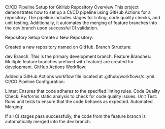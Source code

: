 CI/CD Pipeline Setup for GitHub Repository
Overview
This project demonstrates how to set up a CI/CD pipeline using GitHub Actions for a repository. The pipeline includes stages for linting, code quality checks, and unit testing. Additionally, it automates the merging of feature branches into the dev branch upon successful CI validation.

Repository Setup
Create a New Repository:

Created a new repository named <assignment-04> on GitHub.
Branch Structure:

dev Branch: This is the primary development branch.
Feature Branches: Multiple feature branches prefixed with feature/ are created for development.
GitHub Actions Workflow:

Added a GitHub Actions workflow file located at .github/workflows/ci.yml.
CI/CD Pipeline Configuration:

Linter: Ensures that code adheres to the specified linting rules.
Code Quality Check: Performs static analysis to check for code quality issues.
Unit Test: Runs unit tests to ensure that the code behaves as expected.
Automated Merging:

If all CI stages pass successfully, the code from the feature branch is automatically merged into the dev branch.
